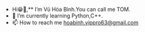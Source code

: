 - Hi😁👋,** I’m Vũ Hòa Bình.You can call me TOM.
- 🌱 I’m currently learning Python,C++.
- 📫 How to reach me hoabinh.vippro63@gmail.com


<!---
VuHoaBinh/VuHoaBinh is a ✨ special ✨ repository because its `README.md` (this file) appears on your GitHub profile.
You can click the Preview link to take a look at your changes.
--->
